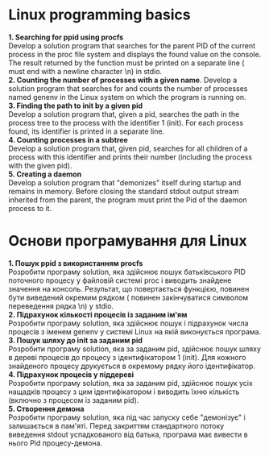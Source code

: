 # Linux programming basics

**1. Searching for ppid using procfs**\
Develop a solution program that searches for the parent PID of the current process in the proc file system and
displays the found value on the console. The result returned by the function must be printed on a separate line (
must end with a newline character \n) in stdio.\
**2. Counting the number of processes with a given name**\.
Develop a solution program that searches for and counts the number of processes named genenv in the Linux system on
which the program is running on.\
**3. Finding the path to init by a given pid**\
Develop a solution program that, given a pid, searches the path in the process tree to the process with the identifier
1 (init). For each process found, its identifier is printed in a separate line.\
**4. Counting processes in a subtree**\
Develop a solution program that, given pid, searches for all children of a process with this identifier and prints
their number (including the process with the given pid).\
**5. Creating a daemon**\
Develop a solution program that "demonizes" itself during startup and remains in memory. Before closing the standard
stdout output stream inherited from the parent, the program must print the Pid of the daemon process to it.

# Основи програмування для Linux

**1. Пошук ppid з використанням procfs**\
Розробити програму solution, яка здійснює пошук батьківського PID поточного процесу у файловій системі proc і
виводить знайдене значення на консоль. Результат, що повертається функцією, повинен бути виведений окремим рядком (
повинен закінчуватися символом переведення рядка \n) у stdio.\
**2. Підрахунок кількості процесів із заданим ім'ям**\
Розробити програму solution, яка здійснює пошук і підрахунок числа процесів з іменем genenv у системі Linux на якій
виконується програма.\
**3. Пошук шляху до init за заданим pid**\
Розробити програму solution, яка за заданим pid, здійснює пошук шляху в дереві процесів до процесу з ідентифікатором
1 (init). Для кожного знайденого процесу друкується в окремому рядку його ідентифікатор.\
**4. Підрахунок процесів у піддереві**\
Розробити програму solution, яка за заданим pid, здійснює пошук усіх нащадків процесу з цим ідентифікатором і виводить
їхню кількість (включно з процесом із заданим pid).\
**5. Створення демона**\
Розробити програму solution, яка під час запуску себе "демонізує" і залишається в пам'яті. Перед закриттям стандартного
потоку виведення stdout успадкованого від батька, програма має вивести в нього Pid процесу-демона.